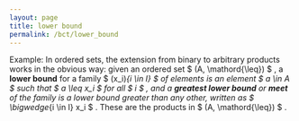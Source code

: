 ```yaml
---
layout: page
title: lower bound
permalink: /bct/lower_bound
---
```

Example: In ordered sets, the extension from binary to arbitrary products works in the obvious way: given an ordered set $ (A, \mathord{\leq}) $ , a **lower bound** for a family $ (x_i)_{i \in I} $ of elements is an element $ a \in A $ such that $ a \leq x_i $ for all $ i $ , and a **greatest lower bound** or **meet** of the family is a lower bound greater than any other, written as $ \bigwedge_{i \in I} x_i $ . These are the products in $ (A, \mathord{\leq}) $ .
